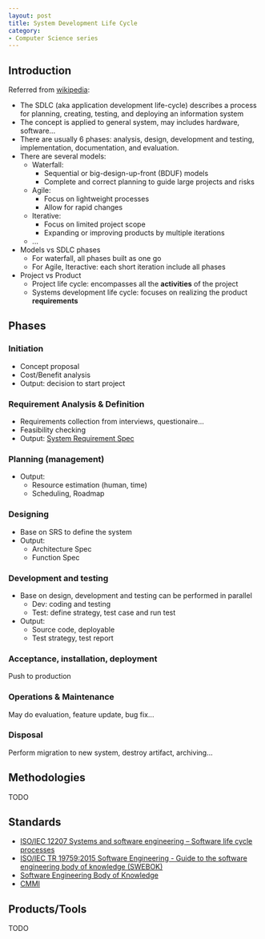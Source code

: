 ```yaml
---
layout: post
title: System Development Life Cycle
category:
- Computer Science series
---
```


## Introduction

Referred from [wikipedia](https://en.wikipedia.org/wiki/Systems_development_life_cycle):

- The SDLC (aka application development life-cycle) describes a process for planning, creating, testing,
and deploying an information system
- The concept is applied to general system, may includes hardware, software...
- There are usually 6 phases: analysis, design, development and testing, implementation, documentation,
and evaluation.
- There are several models:
  - Waterfall:
    - Sequential or big-design-up-front (BDUF) models
    - Complete and correct planning to guide large projects and risks
  - Agile:
    - Focus on lightweight processes
    - Allow for rapid changes
  - Iterative:
    - Focus on limited project scope
    - Expanding or improving products by multiple iterations
  - ...
- Models vs SDLC phases
  - For waterfall, all phases built as one go
  - For Agile, Iteractive: each short iteration include all phases
- Project vs Product
  - Project life cycle: encompasses all the **activities** of the project
  - Systems development life cycle: focuses on realizing the product **requirements**

## Phases

### Initiation

- Concept proposal
- Cost/Benefit analysis
- Output: decision to start project

### Requirement Analysis & Definition

- Requirements collection from interviews, questionaire...
- Feasibility checking
- Output: [System Requirement Spec](https://en.wikipedia.org/wiki/Software_requirements_specification)

### Planning (management)

- Output:
  - Resource estimation (human, time)
  - Scheduling, Roadmap

### Designing

- Base on SRS to define the system
- Output:
  - Architecture Spec
  - Function Spec

### Development and testing

- Base on design, development and testing can be performed in parallel
  - Dev: coding and testing
  - Test: define strategy, test case and run test
- Output:
  - Source code, deployable
  - Test strategy, test report

### Acceptance, installation, deployment

Push to production

### Operations & Maintenance

May do evaluation, feature update, bug fix...

### Disposal

Perform migration to new system, destroy artifact, archiving...

## Methodologies

TODO

## Standards

- [ISO/IEC 12207 Systems and software engineering – Software life cycle processes](https://en.wikipedia.org/wiki/ISO/IEC_12207)
- [ISO/IEC TR 19759:2015 Software Engineering - Guide to the software engineering body of knowledge (SWEBOK)](https://www.iso.org/standard/67604.html)
- [Software Engineering Body of Knowledge](https://en.wikipedia.org/wiki/Software_Engineering_Body_of_Knowledge)
- [CMMI](https://en.wikipedia.org/wiki/Capability_Maturity_Model_Integration)

## Products/Tools

TODO